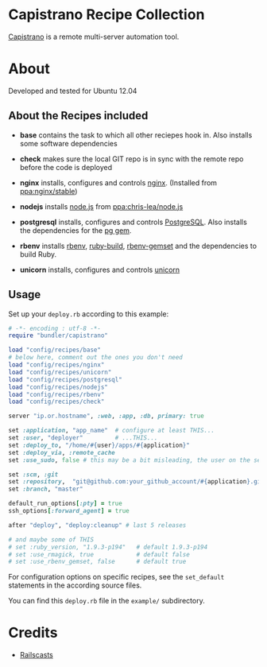 Capistrano Recipe Collection
============================
[Capistrano][] is a remote multi-server automation tool.

About
=====
Developed and tested for Ubuntu 12.04

About the Recipes included
---

* **base**
  contains the task to which all other reciepes hook in. Also installs some software dependencies

* **check**
  makes sure the local GIT repo is in sync with the remote repo before the code is deployed

* **nginx**
  installs, configures and controls [nginx][]. (Installed from [ppa:nginx/stable][ppa-nginx])

* **nodejs**
  installs [node.js][] from [ppa:chris-lea/node.js][ppa-nodejs]
  
* **postgresql**
  installs, configures and controls [PostgreSQL][]. Also installs the dependencies for the [pg gem][].

* **rbenv**
  installs [rbenv][], [ruby-build][], [rbenv-gemset][] and the dependencies to build Ruby.

* **unicorn**
  installs, configures and controls [unicorn][]

Usage
-----
Set up your `deploy.rb` according to this example:

```ruby
# -*- encoding : utf-8 -*-
require "bundler/capistrano"

load "config/recipes/base"
# below here, comment out the ones you don't need
load "config/recipes/nginx"
load "config/recipes/unicorn"
load "config/recipes/postgresql"
load "config/recipes/nodejs"
load "config/recipes/rbenv"
load "config/recipes/check"

server "ip.or.hostname", :web, :app, :db, primary: true

set :application, "app_name"  # configure at least THIS...
set :user, "deployer"         # ...THIS...
set :deploy_to, "/home/#{user}/apps/#{application}"
set :deploy_via, :remote_cache
set :use_sudo, false # this may be a bit misleading, the user on the server still needs sudo-rights!

set :scm, :git
set :repository,  "git@github.com:your_github_account/#{application}.git" # ...and THIS.
set :branch, "master"

default_run_options[:pty] = true
ssh_options[:forward_agent] = true

after "deploy", "deploy:cleanup" # last 5 releases

# and maybe some of THIS
# set :ruby_version, "1.9.3-p194"   # default 1.9.3-p194
# set :use_rmagick, true            # default false
# set :use_rbenv_gemset, false      # default true
```
For configuration options on specific recipes, see the `set_default` statements in the according source files.

You can find this `deploy.rb` file in the `example/` subdirectory.

Credits
=======
* [Railscasts][]


[Capistrano]: https://github.com/capistrano/capistrano
[nginx]: http://nginx.org
[ppa-nginx]: https://launchpad.net/~nginx/+archive/stable
[node.js]: http://nodejs.org
[ppa-nodejs]: https://launchpad.net/~chris-lea/+archive/node.js/
[PostgreSQL]: http://www.postgresql.org
[pg gem]: https://rubygems.org/gems/pg
[rbenv]: https://github.com/sstephenson/rbenv
[ruby-build]: https://github.com/sstephenson/ruby-build
[rbenv-gemset]: https://github.com/jamis/rbenv-gemset
[Railscasts]: http://railscasts.com
[unicorn]: http://unicorn.bogomips.org
